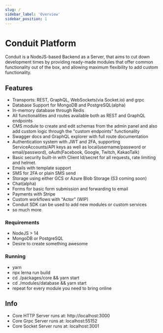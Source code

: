 ```yaml
---
slug: /
sidebar_label: 'Overview'
sidebar_position: 1
---
```



# Conduit Platform

Conduit is a NodeJS-based Backend as a Server, that aims to cut down development times
by providing ready-made modules that offer common functionality out of the box, and allowing
maximum flexibility to add custom functionality.

## Features
- Transports: REST, GraphQL, WebSockets(via Socket.io) and grpc
- Database Support for MongoDB and PostgreSQL(alpha)
- In-memory database through Redis
- All functionalities and routes available both as REST and GraphQL endpoints
- CMS module to create and edit schemas from the admin panel and also
  add custom logic through the "custom endpoints" functionality
- Swagger docs and GraphQL explorer with full route documentation
- Authentication system with JWT and 2FA, supporting ServiceAccounts/API keys as well as
  local(username/password or email/password), oAuth(Facebook, Google, Twitch, KakaoTalk)
- Basic security built-in with Client Id/secret for all requests, rate limiting and helmet.
- Emails with template support
- SMS for 2FA or plain SMS send
- Storage using either GCS or Azure Blob Storage (S3 coming soon)
- Chat(alpha)
- Forms for basic form submission and forwarding to email
- Payments with Stripe
- Custom workflows with "Actor" (WIP)
- Conduit SDK can be used to add new modules or custom services
- so much more

### Requirements

- NodeJS > 14
- MongoDB or PostgreSQL
- Desire to create something awesome

### Running

- yarn
- npx lerna run build
- cd ./packages/core && yarn start
- cd ./modules/database && yarn start
- repeat for every module you need to bring online


## Info

- Core HTTP Server runs at: http://localhost:3000
- Core Grpc Server runs at: localhost:55152
- Core Socket Server runs at: localhost:3001
